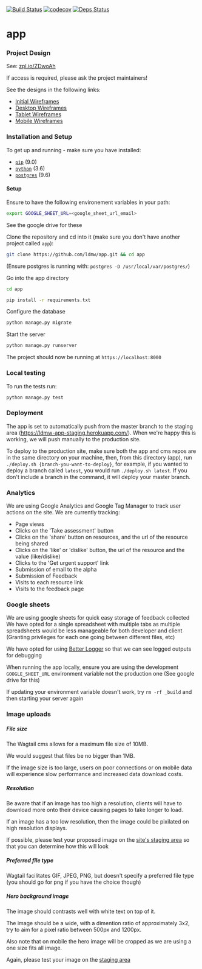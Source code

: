 [![Build Status](https://travis-ci.org/LDMW/app.svg?branch=master)](https://travis-ci.org/LDMW/app)
[![codecov](https://codecov.io/gh/ldmw/app/branch/master/graph/badge.svg)](https://codecov.io/gh/ldmw/app)
[![Deps Status](https://beta.hexfaktor.org/badge/all/github/LDMW/app.svg)](https://beta.hexfaktor.org/github/LDMW/app)

# app

### Project Design

See: [zpl.io/ZDwoAh](zpl.io/ZDwoAh)

If access is required, please ask the project maintainers!

See the designs in the following links:

+ [Initial Wireframes](https://github.com/LDMW/app/blob/master/INITIAL_WIREFRAMES.md)
+ [Desktop Wireframes](https://github.com/LDMW/app/blob/master/DESKTOP_WIREFRAMES.md)
+ [Tablet Wireframes](https://github.com/LDMW/app/blob/master/TABLET_WIREFRAMES.md)
+ [Mobile Wireframes](https://github.com/LDMW/app/blob/master/MOBILE_WIREFRAMES.md)

### Installation and Setup

To get up and running - make sure you have installed:

+ [`pip`](https://pypi.python.org/pypi/pip) (9.0)
+ [`python`](https://www.python.org/) (3.6)
+ [`postgres`](https://www.postgresql.org/download/) (9.6)

#### Setup

Ensure to have the following environement variables in your path:
```bash
export GOOGLE_SHEET_URL=<google_sheet_url_email>
```

See the google drive for these

Clone the repository and cd into it (make sure you don't have another project called `app`):

```bash
git clone https://github.com/ldmw/app.git && cd app
```

(Ensure postgres is running with: `postgres -D /usr/local/var/postgres/`)

Go into the app directory

```bash
cd app
```

```bash
pip install -r requirements.txt
```

Configure the database
```bash
python manage.py migrate
```

Start the server
```bash
python manage.py runserver
```

The project should now be running at `https://localhost:8000`

### Local testing

To run the tests run:

```bash
python manage.py test
```

### Deployment

The app is set to automatically push from the master branch to the staging area (https://ldmw-app-staging.herokuapp.com/). When we're happy this is working, we will push manually to the production site.

To deploy to the production site, make sure both the app and cms repos are in the same directory on your machine, then, from this directory (app), run `./deploy.sh {branch-you-want-to-deploy}`, for example, if you wanted to deploy a branch called `latest`, you would run `./deploy.sh latest`. If you don't include a branch in the command, it will deploy your master branch.

### Analytics

We are using Google Analytics and Google Tag Manager to track user actions on the site. We are currently tracking:
* Page views
* Clicks on the 'Take assessment' button
* Clicks on the 'share' button on resources, and the url of the resource being shared
* Clicks on the 'like' or 'dislike' button, the url of the resource and the value (like/dislike)
* Clicks to the 'Get urgent support' link
* Submission of email to the alpha
* Submission of Feedback
* Visits to each resource link
* Visits to the feedback page

### Google sheets
We are using google sheets for quick easy storage of feedback collected
We have opted for a single spreadsheet with multiple tabs as multiple spreadsheets would be less manageable for both developer and client
(Granting privileges for each one going between different files, etc)

We have opted for using [Better Logger](https://github.com/peterherrmann/BetterLog) so that we can see logged outputs for debugging

When running the app locally, ensure you are using the development `GOOGLE_SHEET_URL` environment variable not the production one
(See google drive for this)

If updating your environment variable doesn't work, try `rm -rf _build` and then starting your server again

### Image uploads

##### File size

The Wagtail cms allows for a maximum file size of 10MB.

We would suggest that files be no bigger than 1MB.

If the image size is too large, users on poor connections or on mobile data will experience slow performance and increased data download costs.

##### Resolution

Be aware that if an image has too high a resolution, clients will have to download more onto their device causing pages to take longer to load.

If an image has a too low resolution, then the image could be pixilated on high resolution displays.

If possible, please test your proposed image on the [site's staging area](https://ldmw-cms-staging.herokuapp.com/admin) so that you can determine how this will look

##### Preferred file type

Wagtail facilitates GIF, JPEG, PNG, but doesn't specify a preferred file type (you should go for png if you have the choice though)

##### Hero background image

The image should contrasts well with white text on top of it.

The image should be a wide, with a dimention ratio of approximately 3x2, try to aim for a pixel ratio between 500px and 1200px.

Also note that on mobile the hero image will be cropped as we are using a one size fits all image.

Again, please test your image on the [staging area](https://ldmw-cms-staging.herokuapp.com/admin)

